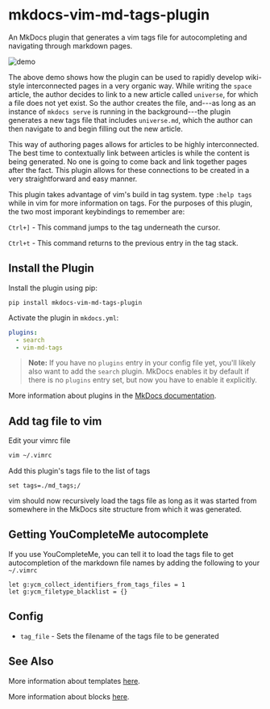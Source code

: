 # mkdocs-vim-md-tags-plugin

An MkDocs plugin that generates a vim tags file for autocompleting and navigating through markdown pages.

![demo](demo/mkdocs_vim_md_tags_demo.gif)

The above demo shows how the plugin can be used to rapidly develop wiki-style interconnected pages in a very organic way. While writing the `space` article, the author decides to link to a new article called `universe`, for which a file does not yet exist. So the author creates the file, and---as long as an instance of `mkdocs serve` is running in the background---the plugin generates a new tags file that includes `universe.md`, which the author can then navigate to and begin filling out the new article. 

This way of authoring pages allows for articles to be highly interconnected. The best time to contextually link between articles is while the content is being generated. No one is going to come back and link together pages after the fact. This plugin allows for these connections to be created in a very straightforward and easy manner.

This plugin takes advantage of vim's build in tag system. type `:help tags` while in vim for more information on tags. For the purposes of this plugin, the two most imporant keybindings to remember are:

`Ctrl+]` - This command jumps to the tag underneath the cursor.

`Ctrl+t` - This command returns to the previous entry in the tag stack.

## Install the Plugin

Install the plugin using pip:

`pip install mkdocs-vim-md-tags-plugin`

Activate the plugin in `mkdocs.yml`:
```yaml
plugins:
  - search
  - vim-md-tags
```

> **Note:** If you have no `plugins` entry in your config file yet, you'll likely also want to add the `search` plugin. MkDocs enables it by default if there is no `plugins` entry set, but now you have to enable it explicitly.

More information about plugins in the [MkDocs documentation][mkdocs-plugins].

## Add tag file to vim
Edit your vimrc file
```sh
vim ~/.vimrc
```

Add this plugin's tags file to the list of tags
```
set tags=./md_tags;/
```
vim should now recursively load the tags file as long as it was started from somewhere in the MkDocs site structure from which it was generated.

## Getting YouCompleteMe autocomplete
If you use YouCompleteMe, you can tell it to load the tags file to get autocompletion of the markdown file names by adding the following to your `~/.vimrc`
```
let g:ycm_collect_identifiers_from_tags_files = 1
let g:ycm_filetype_blacklist = {}
``` 

## Config

* `tag_file` - Sets the filename of the tags file to be generated

## See Also

More information about templates [here][mkdocs-template].

More information about blocks [here][mkdocs-block].

[mkdocs-plugins]: http://www.mkdocs.org/user-guide/plugins/
[mkdocs-template]: https://www.mkdocs.org/user-guide/custom-themes/#template-variables
[mkdocs-block]: https://www.mkdocs.org/user-guide/styling-your-docs/#overriding-template-blocks
